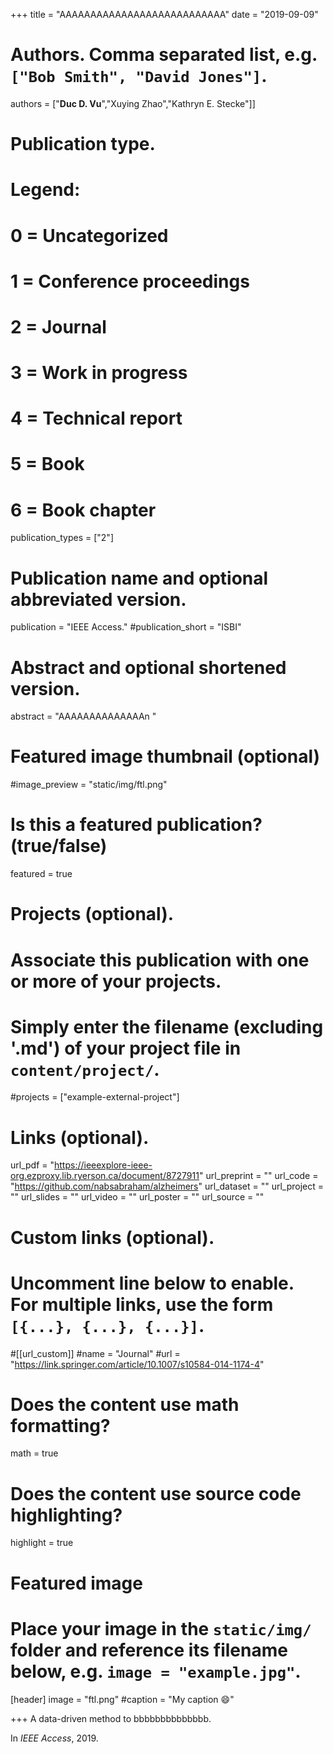 +++
title = "AAAAAAAAAAAAAAAAAAAAAAAAAAA"
date = "2019-09-09"

# Authors. Comma separated list, e.g. `["Bob Smith", "David Jones"]`.

authors = ["**Duc D. Vu**","Xuying Zhao","Kathryn E. Stecke"]]

# Publication type.
# Legend:
# 0 = Uncategorized
# 1 = Conference proceedings
# 2 = Journal
# 3 = Work in progress
# 4 = Technical report
# 5 = Book
# 6 = Book chapter
publication_types = ["2"]

# Publication name and optional abbreviated version.
publication = "IEEE Access."
#publication_short = "ISBI"

# Abstract and optional shortened version.



abstract = "AAAAAAAAAAAAAAn "

# Featured image thumbnail (optional)
#image_preview = "static/img/ftl.png"

# Is this a featured publication? (true/false)
featured = true

# Projects (optional).
#   Associate this publication with one or more of your projects.
#   Simply enter the filename (excluding '.md') of your project file in `content/project/`.
#projects = ["example-external-project"]

# Links (optional).
url_pdf = "https://ieeexplore-ieee-org.ezproxy.lib.ryerson.ca/document/8727911"
url_preprint = ""
url_code = "https://github.com/nabsabraham/alzheimers"
url_dataset = ""
url_project = ""
url_slides = ""
url_video = ""
url_poster = ""
url_source = ""

# Custom links (optional).
#   Uncomment line below to enable. For multiple links, use the form `[{...}, {...}, {...}]`.
#[[url_custom]]
#name = "Journal"
#url = "https://link.springer.com/article/10.1007/s10584-014-1174-4"

# Does the content use math formatting?
math = true

# Does the content use source code highlighting?
highlight = true
  
# Featured image
# Place your image in the `static/img/` folder and reference its filename below, e.g. `image = "example.jpg"`.
[header]
image = "ftl.png"
#caption = "My caption :smile:"

+++
A data-driven method to bbbbbbbbbbbbbb. 

In *IEEE Access*, 2019. 
